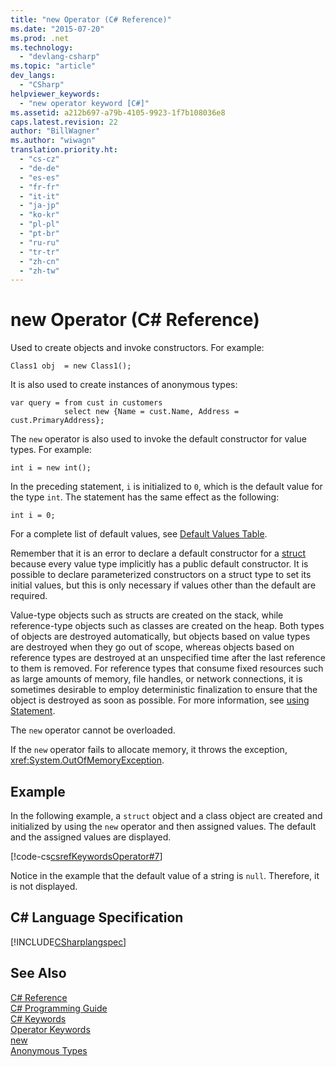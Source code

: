 ```yaml
---
title: "new Operator (C# Reference)"
ms.date: "2015-07-20"
ms.prod: .net
ms.technology: 
  - "devlang-csharp"
ms.topic: "article"
dev_langs: 
  - "CSharp"
helpviewer_keywords: 
  - "new operator keyword [C#]"
ms.assetid: a212b697-a79b-4105-9923-1f7b108036e8
caps.latest.revision: 22
author: "BillWagner"
ms.author: "wiwagn"
translation.priority.ht: 
  - "cs-cz"
  - "de-de"
  - "es-es"
  - "fr-fr"
  - "it-it"
  - "ja-jp"
  - "ko-kr"
  - "pl-pl"
  - "pt-br"
  - "ru-ru"
  - "tr-tr"
  - "zh-cn"
  - "zh-tw"
---
```

# new Operator (C# Reference)
Used to create objects and invoke constructors. For example:  
  
```  
Class1 obj  = new Class1();  
```  
  
 It is also used to create instances of anonymous types:  
  
```  
var query = from cust in customers  
            select new {Name = cust.Name, Address = cust.PrimaryAddress};  
```  
  
 The `new` operator is also used to invoke the default constructor for value types. For example:  
  
```  
int i = new int();  
```  
  
 In the preceding statement, `i` is initialized to `0`, which is the default value for the type `int`. The statement has the same effect as the following:  
  
```  
int i = 0;  
```  
  
 For a complete list of default values, see [Default Values Table](../../../csharp/language-reference/keywords/default-values-table.md).  
  
 Remember that it is an error to declare a default constructor for a [struct](../../../csharp/language-reference/keywords/struct.md) because every value type implicitly has a public default constructor. It is possible to declare parameterized constructors on a struct type to set its initial values, but this is only necessary if values other than the default are required.  
  
 Value-type objects such as structs are created on the stack, while reference-type objects such as classes are created on the heap. Both types of objects are destroyed automatically, but objects based on value types are destroyed when they go out of scope, whereas objects based on reference types are destroyed at an unspecified time after the last reference to them is removed. For reference types that consume fixed resources such as large amounts of memory, file handles, or network connections, it is sometimes desirable to employ deterministic finalization to ensure that the object is destroyed as soon as possible. For more information, see [using Statement](../../../csharp/language-reference/keywords/using-statement.md).  
  
 The `new` operator cannot be overloaded.  
  
 If the `new` operator fails to allocate memory, it throws the exception, <xref:System.OutOfMemoryException>.  
  
## Example  
 In the following example, a `struct` object and a class object are created and initialized by using the `new` operator and then assigned values. The default and the assigned values are displayed.  
  
 [!code-cs[csrefKeywordsOperator#7](../../../csharp/language-reference/keywords/codesnippet/CSharp/new-operator_1.cs)]  
  
 Notice in the example that the default value of a string is `null`. Therefore, it is not displayed.  
  
## C# Language Specification  
 [!INCLUDE[CSharplangspec](~/includes/csharplangspec-md.md)]  
  
## See Also  
 [C# Reference](../../../csharp/language-reference/index.md)   
 [C# Programming Guide](../../../csharp/programming-guide/index.md)   
 [C# Keywords](../../../csharp/language-reference/keywords/index.md)   
 [Operator Keywords](../../../csharp/language-reference/keywords/operator-keywords.md)   
 [new](../../../csharp/language-reference/keywords/new.md)   
 [Anonymous Types](../../../csharp/programming-guide/classes-and-structs/anonymous-types.md)
